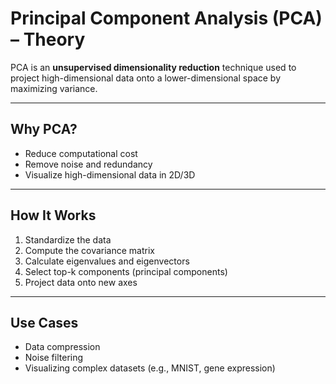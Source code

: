 #  Principal Component Analysis (PCA) – Theory

PCA is an **unsupervised dimensionality reduction** technique used to project high-dimensional data onto a lower-dimensional space by maximizing variance.

---

##  Why PCA?

- Reduce computational cost
- Remove noise and redundancy
- Visualize high-dimensional data in 2D/3D

---

##  How It Works

1. Standardize the data
2. Compute the covariance matrix
3. Calculate eigenvalues and eigenvectors
4. Select top-k components (principal components)
5. Project data onto new axes

---

##  Use Cases

- Data compression
- Noise filtering
- Visualizing complex datasets (e.g., MNIST, gene expression)
